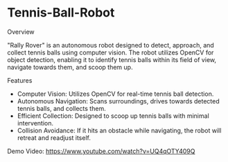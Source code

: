 # Tennis-Ball-Robot
Overview

"Rally Rover" is an autonomous robot designed to detect, approach, and collect tennis balls using computer vision. The robot utilizes OpenCV for object detection, enabling it to identify tennis balls within its field of view, navigate towards them, and scoop them up.

Features

- Computer Vision: Utilizes OpenCV for real-time tennis ball detection.
- Autonomous Navigation: Scans surroundings, drives towards detected tennis balls, and collects them.
- Efficient Collection: Designed to scoop up tennis balls with minimal intervention.
- Collision Avoidance: If it hits an obstacle while navigating, the robot will retreat and readjust itself.


Demo Video: https://www.youtube.com/watch?v=UQ4qOTY409Q 

